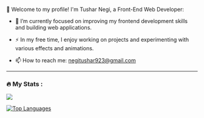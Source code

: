 👋 Welcome to my profile! I'm Tushar Negi, a Front-End Web Developer:

- :telescope: I’m currently focused on improving my frontend development skills and building web applications.

- :zap: In my free time, I enjoy working on projects and experimenting with various effects and animations.

- :mailbox: How to reach me: negitushar923@gmail.com



---

### :fire: My Stats :
<a href="https://github.com/tusharn3115"><img src="https://github-readme-streak-stats.herokuapp.com/?user=tusharn3115&stroke=ffffff&background=000000&ring=3382ed&fire=3382ed&currStreakNum=ffffff&currStreakLabel=3382ed&sideNums=ffffff&sideLabels=ffffff&dates=ffffff&hide_border=true" /></a>

<a href="https://github.com/tusharn3115" align="left"><img src="https://github-readme-stats.vercel.app/api/top-langs/?username=tusharn3115&langs_count=10&title_color=3382ed&text_color=ffffff&icon_color=6366f1&bg_color=000000&hide_border=true&locale=en&custom_title=Top%20%Languages" alt="Top Languages" /></a>
